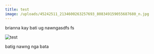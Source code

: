 ```yaml
---
title: test
image: /uploads/45242511_2134600263257693_808349159055687680_n.jpg
---
```

brianna kay bati ug nawngasdfs fs

![test](/uploads/image.jpg)

batig nawng nga bata
